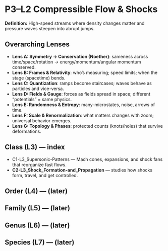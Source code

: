 # P3–L2 Compressible Flow & Shocks
**Definition:** High-speed streams where density changes matter and pressure waves steepen into abrupt jumps.
## Overarching Lenses

- **Lens A: Symmetry -> Conservation (Noether)**: sameness across time/space/rotation → energy/momentum/angular momentum conserved.
- **Lens B: Frames & Relativity**: who’s measuring; speed limits; when the stage (spacetime) bends.
- **Lens C: Quantization**: ramps become staircases; waves behave as particles and vice-versa.
- **Lens D: Fields & Gauge**: forces as fields spread in space; different “potentials” = same physics.
- **Lens E: Randomness & Entropy**: many-microstates, noise, arrows of time.
- **Lens F: Scale & Renormalization**: what matters changes with zoom; universal behavior emerges.
- **Lens G: Topology & Phases**: protected counts (knots/holes) that survive deformations.

## Class (L3) — index
- C1-L3_Supersonic-Patterns — Mach cones, expansions, and shock fans that reorganize fast flows.
- **C2-L3_Shock_Formation-and_Propagation** — studies how shocks form, travel, and get controlled.

## Order (L4) — (later)
## Family (L5) — (later)
## Genus (L6) — (later)
## Species (L7) — (later)
